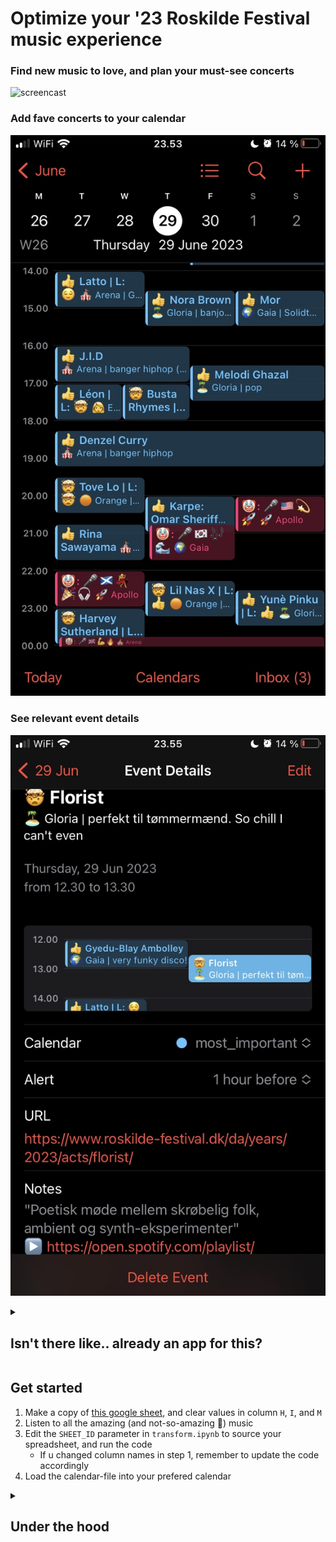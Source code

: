 # Optimize your '23 Roskilde Festival music experience  

### Find new music to love, and plan your must-see concerts
![screencast](img/google_sheet_demo.gif) 

### Add fave concerts to your calendar
![Alt text](img/cal_event_overview.jpeg)

### See relevant event details
![Alt text](img/cal_event_details.jpeg)

<details>
<summary>

## Isn't there like.. already an app for this?

</summary>

Probably! Also, the Roskilde Festival website helps a bit, but I've been desiring the following functionality: 

- before the festival:
    - Discover new music to look forward to at the festival
    - Be able to listen to artists' music without too many clicks
    - Define *how much* I'd like to see an act, rather than just giving the artist a ❤️
- at the festival:
    - I don't want to get distracted by the artists that don't appeal to me
    - My GF and I would like to easily see what concerts we want to see together
    - being able to send a screenshot of my calendar so my friends know what I'm up to

</details>

## Get started

1. Make a copy of [this google sheet](https://docs.google.com/spreadsheets/d/1uu3_S_e2zR5O2cTbknIUh4bG1GymBtdwieFwZynTPRY/edit#gid=555358856), and clear values in column `H`, `I`, and `M`
2. Listen to all the amazing (and not-so-amazing 💩) music
3. Edit the `SHEET_ID` parameter in `transform.ipynb` to source your spreadsheet, and run the code
    - If u changed column names in step 1, remember to update the code accordingly 
4. Load the calendar-file into your prefered calendar

<details>
<summary>

## Under the hood

</summary>


1. `is_everything_synced.ipynb` compares roskilde-website, `output.csv`, and the google sheet containing your own ratings, and makes it easy to add new artists to the google sheet with some crazy cmd+c cmd+v action
2. `roskilde.ipynb` scrapes selected programme information from the roskilde website
3. scraped data is written to `output.csv`
4. `transform.ipynb` outputs ratings + fave artists to an .ics calendar file

### installation

```shell
git clone https://github.com/djmikeale/RF23.git
cd RF23
python3 -m venv venv
source venv/bin/activate
python3 -m pip install --upgrade pip
python3 -m pip install -r requirements.txt
source venv/bin/activate
```

❕ for scraping, ensure you have set up a [selenium webdriver](https://www.selenium.dev/documentation/webdriver/getting_started/)

</details>
